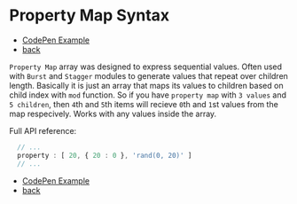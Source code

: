 # Property Map Syntax

- [CodePen Example](https://codepen.io/sol0mka/pen/WxpGNm?editors=0010)
- [back](/api)

`Property Map` array was designed to express sequential values. Often used with `Burst` and `Stagger` modules to generate values that repeat over children length. Basically it is just an array that maps its values to children based on child index with `mod` function. So if you have `property map` with `3 values` and `5 children`, then `4`th and `5`th items will recieve `0`th and `1`st values from the map respecively. Works with any values inside the array.


Full API reference:

```javascript
  // ...
  property : [ 20, { 20 : 0 }, 'rand(0, 20)' ]
  // ...

```

- [CodePen Example](https://codepen.io/sol0mka/pen/WxpGNm?editors=0010)
- [back](/api)
